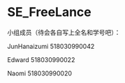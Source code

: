 # SE_FreeLance

小组成员（待会各自写上全名和学号吧）：

JunHanaizumi 518030990042

Edward 518030990022

Naomi 518030990020
